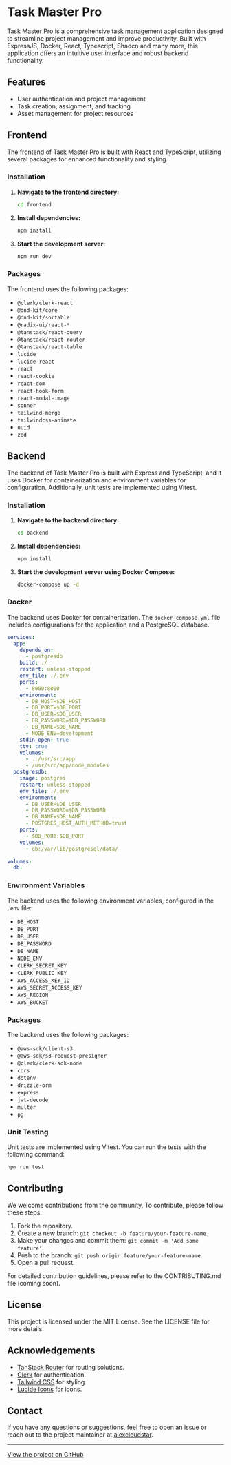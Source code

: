 # Task Master Pro

Task Master Pro is a comprehensive task management application designed to streamline project management and improve productivity. Built with ExpressJS, Docker, React, Typescript, Shadcn and many more, this application offers an intuitive user interface and robust backend functionality.

## Features

- User authentication and project management
- Task creation, assignment, and tracking
- Asset management for project resources

## Frontend

The frontend of Task Master Pro is built with React and TypeScript, utilizing several packages for enhanced functionality and styling.

### Installation

1. **Navigate to the frontend directory:**
   ```bash
   cd frontend
   ```

2. **Install dependencies:**
   ```bash
   npm install
   ```

3. **Start the development server:**
   ```bash
   npm run dev
   ```

### Packages

The frontend uses the following packages:
- `@clerk/clerk-react`
- `@dnd-kit/core`
- `@dnd-kit/sortable`
- `@radix-ui/react-*`
- `@tanstack/react-query`
- `@tanstack/react-router`
- `@tanstack/react-table`
- `lucide`
- `lucide-react`
- `react`
- `react-cookie`
- `react-dom`
- `react-hook-form`
- `react-modal-image`
- `sonner`
- `tailwind-merge`
- `tailwindcss-animate`
- `uuid`
- `zod`

## Backend

The backend of Task Master Pro is built with Express and TypeScript, and it uses Docker for containerization and environment variables for configuration. Additionally, unit tests are implemented using Vitest.

### Installation

1. **Navigate to the backend directory:**
   ```bash
   cd backend
   ```

2. **Install dependencies:**
   ```bash
   npm install
   ```

3. **Start the development server using Docker Compose:**
   ```bash
   docker-compose up -d
   ```

### Docker

The backend uses Docker for containerization. The `docker-compose.yml` file includes configurations for the application and a PostgreSQL database.

```yaml
services:
  app:
    depends_on:
      - postgresdb
    build: ./
    restart: unless-stopped
    env_file: ./.env
    ports:
      - 8000:8000
    environment:
      - DB_HOST=$DB_HOST
      - DB_PORT=$DB_PORT
      - DB_USER=$DB_USER
      - DB_PASSWORD=$DB_PASSWORD
      - DB_NAME=$DB_NAME
      - NODE_ENV=development
    stdin_open: true
    tty: true
    volumes:
      - .:/usr/src/app
      - /usr/src/app/node_modules
  postgresdb:
    image: postgres
    restart: unless-stopped
    env_file: ./.env
    environment:
      - DB_USER=$DB_USER
      - DB_PASSWORD=$DB_PASSWORD
      - DB_NAME=$DB_NAME
      - POSTGRES_HOST_AUTH_METHOD=trust
    ports:
      - $DB_PORT:$DB_PORT
    volumes:
      - db:/var/lib/postgresql/data/

volumes: 
  db:
```

### Environment Variables

The backend uses the following environment variables, configured in the `.env` file:
- `DB_HOST`
- `DB_PORT`
- `DB_USER`
- `DB_PASSWORD`
- `DB_NAME`
- `NODE_ENV`
- `CLERK_SECRET_KEY`
- `CLERK_PUBLIC_KEY`
- `AWS_ACCESS_KEY_ID`
- `AWS_SECRET_ACCESS_KEY`
- `AWS_REGION`
- `AWS_BUCKET`

### Packages

The backend uses the following packages:
- `@aws-sdk/client-s3`
- `@aws-sdk/s3-request-presigner`
- `@clerk/clerk-sdk-node`
- `cors`
- `dotenv`
- `drizzle-orm`
- `express`
- `jwt-decode`
- `multer`
- `pg`

### Unit Testing

Unit tests are implemented using Vitest. You can run the tests with the following command:
```bash
npm run test
```

## Contributing

We welcome contributions from the community. To contribute, please follow these steps:

1. Fork the repository.
2. Create a new branch: `git checkout -b feature/your-feature-name`.
3. Make your changes and commit them: `git commit -m 'Add some feature'`.
4. Push to the branch: `git push origin feature/your-feature-name`.
5. Open a pull request.

For detailed contribution guidelines, please refer to the CONTRIBUTING.md file (coming soon).

## License

This project is licensed under the MIT License. See the LICENSE file for more details.

## Acknowledgements

- [TanStack Router](https://tanstack.com/router) for routing solutions.
- [Clerk](https://clerk.dev/) for authentication.
- [Tailwind CSS](https://tailwindcss.com/) for styling.
- [Lucide Icons](https://lucide.dev/) for icons.

## Contact

If you have any questions or suggestions, feel free to open an issue or reach out to the project maintainer at [alexcloudstar](https://github.com/alexcloudstar).

---

[View the project on GitHub](https://github.com/alexcloudstar/task_master_pro)
